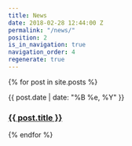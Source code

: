 ```yaml
---
title: News
date: 2018-02-28 12:44:00 Z
permalink: "/news/"
position: 2
is_in_navigation: true
navigation_order: 4
regenerate: true
---
```


{% for post in site.posts %}
<article class="post">
  <p class="date">{{ post.date | date: "%B %e, %Y" }}</p>
  <a href="{{ post.url }}" title="{{ post.title }}">
    <h3>{{ post.title }}</h3>
  </a>
</article>
{% endfor %}